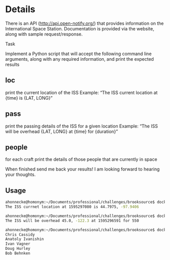 # Details

There is an API (http://api.open-notify.org/) that provides information on the
International Space Station. Documentation is provided via the website, along
with sample request/response.

Task

Implement a Python script that will accept the following command line arguments,
along with any required information, and print the expected results

## loc
print the current location of the ISS
Example: “The ISS current location at {time} is {LAT, LONG}”

## pass
print the passing details of the ISS for a given location
Example: “The ISS will be overhead {LAT, LONG} at {time} for {duration}”

## people
for each craft print the details of those people that are currently in space



When finished send me back your results! I am looking forward to hearing your
thoughts.

## Usage

``` bash
ahonnecke@homonym:~/Documents/professional/challenges/brooksource$ docker-compose run app loc
The ISS currnet location at 1595297080 is 44.7975, -97.9406
```

``` bash
ahonnecke@homonym:~/Documents/professional/challenges/brooksource$ docker-compose run app pass --lat=45 --lon=-122.3
The ISS will be overhead 45.0, -122.3 at 1595296591 for 550
```

``` bash
ahonnecke@homonym:~/Documents/professional/challenges/brooksource$ docker-compose run app people
Chris Cassidy
Anatoly Ivanishin
Ivan Vagner
Doug Hurley
Bob Behnken
```
